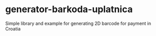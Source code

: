 # generator-barkoda-uplatnica
Simple library and example for generating 2D barcode for payment in Croatia
